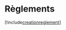 # Règlements

[!include[creationreglement](reglements.creationreglement.autogen.md)]







































